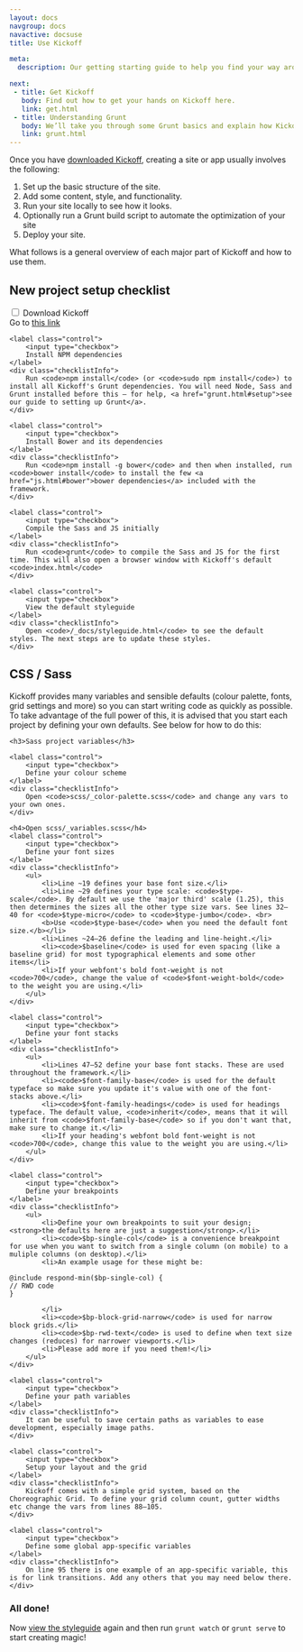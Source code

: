 ```yaml
---
layout: docs
navgroup: docs
navactive: docsuse
title: Use Kickoff

meta:
  description: Our getting starting guide to help you find your way around the framework.

next:
 - title: Get Kickoff
   body: Find out how to get your hands on Kickoff here.
   link: get.html
 - title: Understanding Grunt
   body: We’ll take you through some Grunt basics and explain how Kickoff is configured to use it.
   link: grunt.html
---
```


Once you have [downloaded Kickoff](get.html), creating a site or app usually involves the following:

1. Set up the basic structure of the site.
2. Add some content, style, and functionality.
3. Run your site locally to see how it looks.
4. Optionally run a Grunt build script to automate the optimization of your site
5. Deploy your site.

What follows is a general overview of each major part of Kickoff and how to use them.

<a name="checklist"></a>

## New project setup checklist

<div class="well interfaceType">
	<label class="control">
		<input type="checkbox">
		Download Kickoff
	</label>
	<div class="checklistInfo">
		Go to <a href="../learn/get.html">this link</a>
	</div>

	<label class="control">
		<input type="checkbox">
		Install NPM dependencies
	</label>
	<div class="checklistInfo">
		Run <code>npm install</code> (or <code>sudo npm install</code>) to install all Kickoff's Grunt dependencies. You will need Node, Sass and Grunt installed before this – for help, <a href="grunt.html#setup">see our guide to setting up Grunt</a>.
	</div>

	<label class="control">
		<input type="checkbox">
		Install Bower and its dependencies
	</label>
	<div class="checklistInfo">
		Run <code>npm install -g bower</code> and then when installed, run <code>bower install</code> to install the few <a href="js.html#bower">bower dependencies</a> included with the framework.
	</div>

	<label class="control">
		<input type="checkbox">
		Compile the Sass and JS initially
	</label>
	<div class="checklistInfo">
		Run <code>grunt</code> to compile the Sass and JS for the first time. This will also open a browser window with Kickoff's default <code>index.html</code>
	</div>

	<label class="control">
		<input type="checkbox">
		View the default styleguide
	</label>
	<div class="checklistInfo">
		Open <code>/_docs/styleguide.html</code> to see the default styles. The next steps are to update these styles.
	</div>
</div>

<h2 class="interfaceType">CSS / Sass</h2>
<p class="interfaceType">Kickoff provides many variables and sensible defaults (colour palette, fonts, grid settings and more) so you can start writing code as quickly as possible. To take advantage of the full power of this, it is advised that you start each project by defining your own defaults. See below for how to do this:</p>
<div class="well interfaceType">

	<h3>Sass project variables</h3>

	<label class="control">
		<input type="checkbox">
		Define your colour scheme
	</label>
	<div class="checklistInfo">
		Open <code>scss/_color-palette.scss</code> and change any vars to your own ones.
	</div>

	<h4>Open scss/_variables.scss</h4>
	<label class="control">
		<input type="checkbox">
		Define your font sizes
	</label>
	<div class="checklistInfo">
		<ul>
			<li>Line ~19 defines your base font size.</li>
			<li>Line ~29 defines your type scale: <code>$type-scale</code>. By default we use the 'major third' scale (1.25), this then determines the sizes all the other type size vars. See lines 32—40 for <code>$type-micro</code> to <code>$type-jumbo</code>. <br>
			<b>Use <code>$type-base</code> when you need the default font size.</b></li>
			<li>Lines ~24—26 define the leading and line-height.</li>
			<li><code>$baseline</code> is used for even spacing (like a baseline grid) for most typographical elements and some other items</li>
			<li>If your webfont's bold font-weight is not <code>700</code>, change the value of <code>$font-weight-bold</code> to the weight you are using.</li>
		</ul>
	</div>

	<label class="control">
		<input type="checkbox">
		Define your font stacks
	</label>
	<div class="checklistInfo">
		<ul>
			<li>Lines 47—52 define your base font stacks. These are used throughout the framework.</li>
			<li><code>$font-family-base</code> is used for the default typeface so make sure you update it's value with one of the font-stacks above.</li>
			<li><code>$font-family-headings</code> is used for headings typeface. The default value, <code>inherit</code>, means that it will inherit from <code>$font-family-base</code> so if you don't want that, make sure to change it.</li>
			<li>If your heading's webfont bold font-weight is not <code>700</code>, change this value to the weight you are using.</li>
		</ul>
	</div>

	<label class="control">
		<input type="checkbox">
		Define your breakpoints
	</label>
	<div class="checklistInfo">
		<ul>
			<li>Define your own breakpoints to suit your design; <strong>the defaults here are just a suggestion</strong>.</li>
			<li><code>$bp-single-col</code> is a convenience breakpoint for use when you want to switch from a single column (on mobile) to a muliple columns (on desktop).</li>
			<li>An example usage for these might be:
<pre class="l-mb0"><code>@include respond-min($bp-single-col) {
// RWD code
}</code></pre>
			</li>
			<li><code>$bp-block-grid-narrow</code> is used for narrow block grids.</li>
			<li><code>$bp-rwd-text</code> is used to define when text size changes (reduces) for narrower viewports.</li>
			<li>Please add more if you need them!</li>
		</ul>
	</div>

	<label class="control">
		<input type="checkbox">
		Define your path variables
	</label>
	<div class="checklistInfo">
		It can be useful to save certain paths as variables to ease development, especially image paths.
	</div>

	<label class="control">
		<input type="checkbox">
		Setup your layout and the grid
	</label>
	<div class="checklistInfo">
		Kickoff comes with a simple grid system, based on the Choreographic Grid. To define your grid column count, gutter widths etc change the vars from lines 88—105.
	</div>

	<label class="control">
		<input type="checkbox">
		Define some global app-specific variables
	</label>
	<div class="checklistInfo">
		On line 95 there is one example of an app-specific variable, this is for link transitions. Add any others that you may need below there.
	</div>
</div>

<h3 class="interfaceType">All done!</h3>
<p class="interfaceType">Now <a href="/styleguide.html">view the styleguide</a> again and then run <code>grunt watch</code> or <code>grunt serve</code> to start creating magic!</p>
